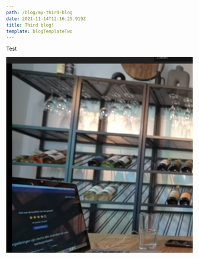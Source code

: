 ```yaml
---
path: /blog/my-third-blog
date: 2021-11-14T12:16:25.919Z
title: Third blog!
template: blogTemplateTwo
---
```

Test



![image-alt-text](/static/assets/screenshot_1.png "image-title")